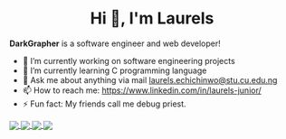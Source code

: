 <h1 align="center">Hi 👋, I'm Laurels</h1>

**DarkGrapher** is a software engineer and web developer!

- 🔭 I’m currently working on software engineering projects
- 🌱 I’m currently learning C programming language
- 💬 Ask me about anything via mail laurels.echichinwo@stu.cu.edu.ng
- 📫 How to reach me: https://www.linkedin.com/in/laurels-junior/
- ⚡ Fun fact: My friends call me debug priest.

<a href="https://github.com/shafinr23">
  <img align="center" src="https://github-readme-stats.vercel.app/api/top-langs/?username=shafinr23&theme=dark&hide_langs_below=1" />
</a>
<a href="https://github.com/shafinr23">
 <img align="center" src="https://github-readme-stats.vercel.app/api?username=shafinr23&&show_icons=true&title_color=ffffff&icon_color=bb2acf&text_color=daf7dc&bg_color=151515"/>
</a>
<a href="https://github.com/shafinr23">
  <img align="center" src="https://github-readme-stats.vercel.app/api/pin/?username=shafinr23&repo=mindDiary&theme=dark" />
</a>
<a href="https://github.com/shafinr23/">
 <img align="center" src="https://github-readme-stats.vercel.app/api/pin/?username=shafinr23&repo=xylophone-flutter&theme=dark" />
</a>
